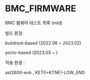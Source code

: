 # BMC_FIRMWARE
BMC 펌웨어 테스트 목록 (mtd)

빌드 환경:

buildroot-based (2022.06 ~ 2023.02)

yocto-based (2023.03 ~ )


적용 환경 : 

ast2600-evb , KETI(+KTNF)-LOW_END


